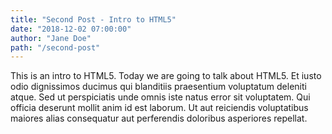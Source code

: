 ```yaml
---
title: "Second Post - Intro to HTML5"
date: "2018-12-02 07:00:00"
author: "Jane Doe"
path: "/second-post"
---
```


This is an intro to HTML5. Today we are going to talk about HTML5.
Et iusto odio dignissimos ducimus qui blanditiis praesentium voluptatum deleniti atque. Sed ut perspiciatis unde omnis iste natus error sit voluptatem. Qui officia deserunt mollit anim id est laborum. Ut aut reiciendis voluptatibus maiores alias consequatur aut perferendis doloribus asperiores repellat.